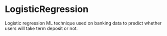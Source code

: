 # LogisticRegression
Logistic regression ML technique used on banking data to predict whether users will take term deposit or not.
